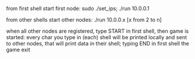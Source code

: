 
from first shell start first node: sudo ./set_ips; ./run 10.0.0.1

from other shells start other nodes: ./run 10.0.0.x [x from 2 to n]

when all other nodes are registered, type START in first shell, then game is started: every char you type in (each) shell will be printed locally and sent to other nodes, that will print data in their shell; typing END in first shell the game exit

